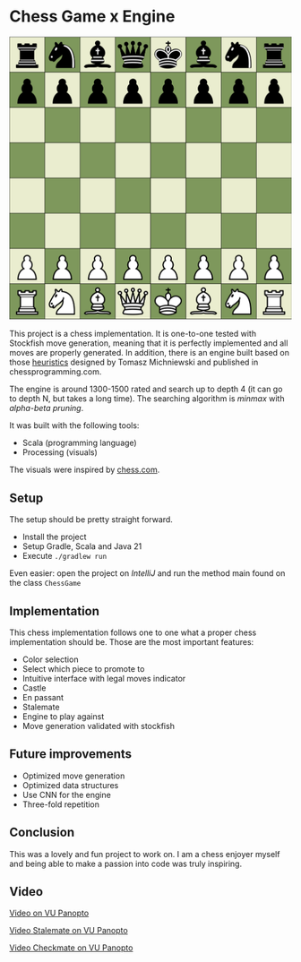 # Chess Game x Engine

![visual.png](images/visual.png)

This project is a chess implementation. It is one-to-one tested with Stockfish move generation, meaning that it is
perfectly implemented and all moves are properly generated.
In addition, there is an engine built based on those [heuristics](https://www.chessprogramming.org/Simplified_Evaluation_Function)
designed by Tomasz Michniewski and published in chessprogramming.com.

The engine is around 1300-1500 rated and search up to depth 4 (it can go to depth N, but takes a long time). The searching algorithm
is *minmax* with *alpha-beta pruning*.

It was built with the following tools:
- Scala (programming language)
- Processing (visuals)

The visuals were inspired by [chess.com](https://www.chess.com).

## Setup

The setup should be pretty straight forward.

- Install the project
- Setup Gradle, Scala and Java 21
- Execute `./gradlew run`

Even easier: open the project on *IntelliJ* and run the method main found on the class `ChessGame`

## Implementation

This chess implementation follows one to one what a proper chess implementation should be.
Those are the most important features:

- Color selection
- Select which piece to promote to
- Intuitive interface with legal moves indicator
- Castle
- En passant
- Stalemate
- Engine to play against
- Move generation validated with stockfish

## Future improvements

- Optimized move generation
- Optimized data structures
- Use CNN for the engine
- Three-fold repetition

## Conclusion

This was a lovely and fun project to work on. I am a chess enjoyer myself and being able to make a passion into code was
truly inspiring.

## Video
[Video on VU Panopto](https://vu.cloud.panopto.eu/Panopto/Pages/Viewer.aspx?id=a8ed02e2-8b02-46d3-8214-b30301273ace)

[Video Stalemate on VU Panopto](https://vu.cloud.panopto.eu/Panopto/Pages/Viewer.aspx?id=c1fa7562-6e73-48da-b20e-b30301290c75)

[Video Checkmate on VU Panopto](https://vu.cloud.panopto.eu/Panopto/Pages/Viewer.aspx?id=c271ca93-fcd1-40ec-948e-b30301296c15)


